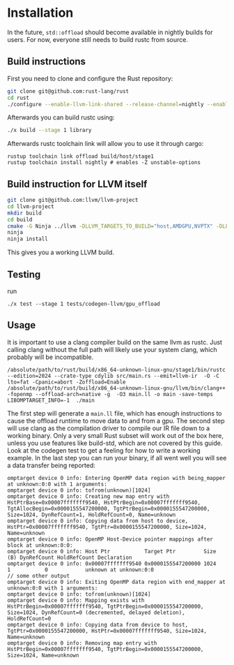 # Installation

In the future, `std::offload` should become available in nightly builds for users. For now, everyone still needs to build rustc from source. 

## Build instructions

First you need to clone and configure the Rust repository:
```bash
git clone git@github.com:rust-lang/rust
cd rust
./configure --enable-llvm-link-shared --release-channel=nightly --enable-llvm-assertions --enable-llvm-offload --enable-llvm-enzyme --enable-clang --enable-lld --enable-option-checking --enable-ninja --disable-docs
```

Afterwards you can build rustc using:
```bash
./x build --stage 1 library
```

Afterwards rustc toolchain link will allow you to use it through cargo:
```
rustup toolchain link offload build/host/stage1
rustup toolchain install nightly # enables -Z unstable-options
```



## Build instruction for LLVM itself
```bash
git clone git@github.com:llvm/llvm-project
cd llvm-project
mkdir build
cd build
cmake -G Ninja ../llvm -DLLVM_TARGETS_TO_BUILD="host,AMDGPU,NVPTX" -DLLVM_ENABLE_ASSERTIONS=ON -DLLVM_ENABLE_PROJECTS="clang;lld" -DLLVM_ENABLE_RUNTIMES="offload,openmp" -DLLVM_ENABLE_PLUGINS=ON -DCMAKE_BUILD_TYPE=Release -DCMAKE_INSTALL_PREFIX=.
ninja
ninja install
```
This gives you a working LLVM build.


## Testing
run
```
./x test --stage 1 tests/codegen-llvm/gpu_offload
```

## Usage
It is important to use a clang compiler build on the same llvm as rustc. Just calling clang without the full path will likely use your system clang, which probably will be incompatible.
```
/absolute/path/to/rust/build/x86_64-unknown-linux-gnu/stage1/bin/rustc --edition=2024 --crate-type cdylib src/main.rs --emit=llvm-ir  -O -C lto=fat -Cpanic=abort -Zoffload=Enable
/absolute/path/to/rust/build/x86_64-unknown-linux-gnu/llvm/bin/clang++ -fopenmp --offload-arch=native -g  -O3 main.ll -o main -save-temps
LIBOMPTARGET_INFO=-1  ./main
```
The first step will generate a `main.ll` file, which has enough instructions to cause the offload runtime to move data to and from a gpu.
The second step will use clang as the compilation driver to compile our IR file down to a working binary. Only a very small Rust subset will work out of the box here, unless
you use features like build-std, which are not covered by this guide. Look at the codegen test to get a feeling for how to write a working example.
In the last step you can run your binary, if all went well you will see a data transfer being reported:
```
omptarget device 0 info: Entering OpenMP data region with being_mapper at unknown:0:0 with 1 arguments:
omptarget device 0 info: tofrom(unknown)[1024]
omptarget device 0 info: Creating new map entry with HstPtrBase=0x00007fffffff9540, HstPtrBegin=0x00007fffffff9540, TgtAllocBegin=0x0000155547200000, TgtPtrBegin=0x0000155547200000, Size=1024, DynRefCount=1, HoldRefCount=0, Name=unknown
omptarget device 0 info: Copying data from host to device, HstPtr=0x00007fffffff9540, TgtPtr=0x0000155547200000, Size=1024, Name=unknown
omptarget device 0 info: OpenMP Host-Device pointer mappings after block at unknown:0:0:
omptarget device 0 info: Host Ptr           Target Ptr         Size (B) DynRefCount HoldRefCount Declaration
omptarget device 0 info: 0x00007fffffff9540 0x0000155547200000 1024     1           0            unknown at unknown:0:0
// some other output
omptarget device 0 info: Exiting OpenMP data region with end_mapper at unknown:0:0 with 1 arguments:
omptarget device 0 info: tofrom(unknown)[1024]
omptarget device 0 info: Mapping exists with HstPtrBegin=0x00007fffffff9540, TgtPtrBegin=0x0000155547200000, Size=1024, DynRefCount=0 (decremented, delayed deletion), HoldRefCount=0
omptarget device 0 info: Copying data from device to host, TgtPtr=0x0000155547200000, HstPtr=0x00007fffffff9540, Size=1024, Name=unknown
omptarget device 0 info: Removing map entry with HstPtrBegin=0x00007fffffff9540, TgtPtrBegin=0x0000155547200000, Size=1024, Name=unknown
```
